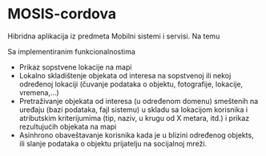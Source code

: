 # MOSIS-cordova
Hibridna aplikacija iz predmeta Mobilni sistemi i servisi. Na temu

Sa implementiranim funkcionalnostima
- Prikaz sopstvene lokacije na mapi
- Lokalno skladištenje objekata od interesa na sopstvenoj ili nekoj određenoj lokaciji (čuvanje podataka o objektu, fotografije, lokacije, vremena,…)
- Pretraživanje objekata od interesa (u određenom domenu) smeštenih na uređaju (bazi podataka, fajl sistemu) u skladu sa lokacijom korisnika i atributskim kriterijumima (tip, naziv, u krugu od X metara, itd.) i prikaz rezultujućih objekata na mapi
- Asinhrono obaveštavanje korisnika kada je u blizini određenog objekts, ili slanje podataka o objektu prijatelju na socijalnoj mreži. 
